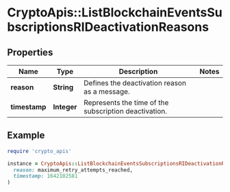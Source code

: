 # CryptoApis::ListBlockchainEventsSubscriptionsRIDeactivationReasons

## Properties

| Name | Type | Description | Notes |
| ---- | ---- | ----------- | ----- |
| **reason** | **String** | Defines the deactivation reason as a message. |  |
| **timestamp** | **Integer** | Represents the time of the subscription deactivation. |  |

## Example

```ruby
require 'crypto_apis'

instance = CryptoApis::ListBlockchainEventsSubscriptionsRIDeactivationReasons.new(
  reason: maximum_retry_attempts_reached,
  timestamp: 1642102581
)
```

